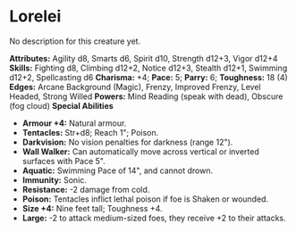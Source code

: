 # Lorelei

No description for this creature yet.

**Attributes:** Agility d8, Smarts d6, Spirit d10, Strength d12+3, Vigor
d12+4
**Skills:** Fighting d8, Climbing d12+2, Notice d12+3, Stealth d12+1,
Swimming d12+2, Spellcasting d6
**Charisma:** +4; **Pace:** 5; **Parry:** 6; **Toughness:** 18 (4)
**Edges:** Arcane Background (Magic), Frenzy, Improved Frenzy, Level
Headed, Strong Willed
**Powers:** Mind Reading (speak with dead), Obscure (fog cloud)
**Special Abilities**

- **Armour +4:** Natural armour.
- **Tentacles:** Str+d8; Reach 1"; Poison.
- **Darkvision:** No vision penalties for darkness (range 12").
- **Wall Walker:** Can automatically move across vertical or inverted
surfaces with Pace 5".
- **Aquatic:** Swimming Pace of 14", and cannot drown.
- **Immunity:** Sonic.
- **Resistance:** -2 damage from cold.
- **Poison:** Tentacles inflict lethal poison if foe is Shaken or
wounded.
- **Size +4:** Nine feet tall; Toughness +4.
- **Large:** -2 to attack medium-sized foes, they receive +2 to their
attacks.
